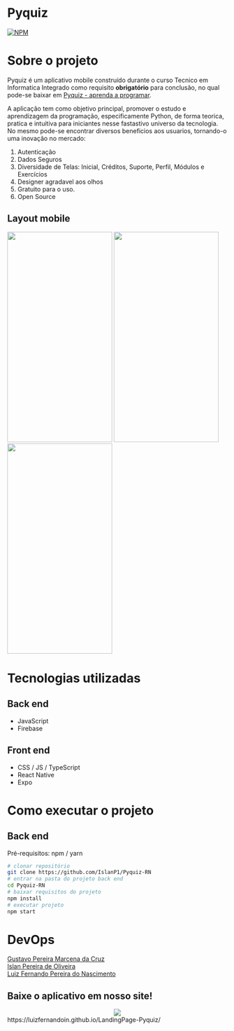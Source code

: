 # Pyquiz
[![NPM](https://img.shields.io/npm/l/react)](https://github.com/luizfernandoin/LandingPage-Pyquiz/blob/main/LICENSE.md) 

# Sobre o projeto


Pyquiz é um aplicativo mobile construído durante o curso Tecnico em Informatica Integrado como requisito **obrigatório** para conclusão, no qual pode-se baixar em [Pyquiz - aprenda a programar](https://luizfernandoin.github.io/LandingPage-Pyquiz/ "Site da LandingPage").

A aplicação tem como objetivo principal, promover o estudo e aprendizagem da programação, especificamente Python, de forma teorica, pratica e intuitiva para iniciantes nesse fastastivo universo da tecnologia. No mesmo pode-se encontrar diversos beneficios aos usuarios, tornando-o uma inovação no mercado:

1) Autenticação
2) Dados Seguros
3) Diversidade de Telas: Inicial, Créditos, Suporte, Perfil, Módulos e Exercícios
4) Designer agradavel aos olhos
5) Gratuito para o uso.
6) Open Source


## Layout mobile
<img src="https://github.com/IslanP1/Pyquiz-RN/blob/main/assets/TelaLogin.jpeg" height="480px" width="240px"/> <img src="https://github.com/IslanP1/Pyquiz-RN/blob/main/assets/TelaInicial.jpeg" height="480px" width="240px"/> <img src="https://github.com/IslanP1/Pyquiz-RN/blob/main/assets/TelaModulos.jpeg" height="480px" width="240px"/>

# Tecnologias utilizadas
## Back end
- JavaScript
- Firebase
## Front end
- CSS / JS / TypeScript
- React Native
- Expo

# Como executar o projeto

## Back end
Pré-requisitos: npm / yarn

```bash
# clonar repositório
git clone https://github.com/IslanP1/Pyquiz-RN
# entrar na pasta do projeto back end
cd Pyquiz-RN
# baixar requisitos do projeto
npm install
# executar projeto
npm start
```

# DevOps

[Gustavo Pereira Marcena da Cruz](https://github.com/GustavoPMarcena "GitHub Gustava Marcena")    
[Islan Pereira de Oliveira](https://github.com/IslanP1 "GitHub Islan Pereira")    
[Luiz Fernando Pereira do Nascimento](https://github.com/luizfernandoin "GitHub Luiz Fernando") 

## Baixe o aplicativo em nosso site!
<center><img src="https://github.com/IslanP1/Pyquiz-RN/blob/main/assets/landingpage-pyquiz.png"></center>
https://luizfernandoin.github.io/LandingPage-Pyquiz/
